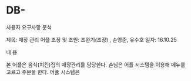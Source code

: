 # DB-
사용자 요구사항 분석


제목:	매장 관리 어플
조장 및 조원:	조완기(조장) , 손영준, 유수호
일자:	16.10.25




내   용

본 어플은 음식(치킨)집의 매장관리를 담당한다.
손님은 어플 시스템을 이용해 메뉴를 고르고 주문을 한다.
어플 시스템은 
